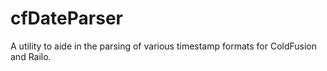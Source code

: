 cfDateParser
============

A utility to aide in the parsing of various timestamp formats for ColdFusion and Railo.
